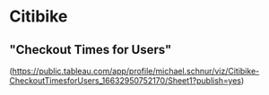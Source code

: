 # Citibike
## "Checkout Times for Users"
(https://public.tableau.com/app/profile/michael.schnur/viz/Citibike-CheckoutTimesforUsers_16632950752170/Sheet1?publish=yes)
